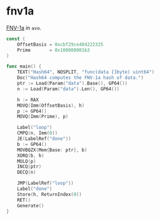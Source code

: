 # fnv1a

[FNV-1a](https://en.wikipedia.org/wiki/Fowler%E2%80%93Noll%E2%80%93Vo_hash_function#FNV-1a_hash) in `avo`.

[embedmd]:# (asm.go /const/ $)
```go
const (
	OffsetBasis = 0xcbf29ce484222325
	Prime       = 0x100000001b3
)

func main() {
	TEXT("Hash64", NOSPLIT, "func(data []byte) uint64")
	Doc("Hash64 computes the FNV-1a hash of data.")
	ptr := Load(Param("data").Base(), GP64())
	n := Load(Param("data").Len(), GP64())

	h := RAX
	MOVQ(Imm(OffsetBasis), h)
	p := GP64()
	MOVQ(Imm(Prime), p)

	Label("loop")
	CMPQ(n, Imm(0))
	JE(LabelRef("done"))
	b := GP64()
	MOVBQZX(Mem{Base: ptr}, b)
	XORQ(b, h)
	MULQ(p)
	INCQ(ptr)
	DECQ(n)

	JMP(LabelRef("loop"))
	Label("done")
	Store(h, ReturnIndex(0))
	RET()
	Generate()
}
```
